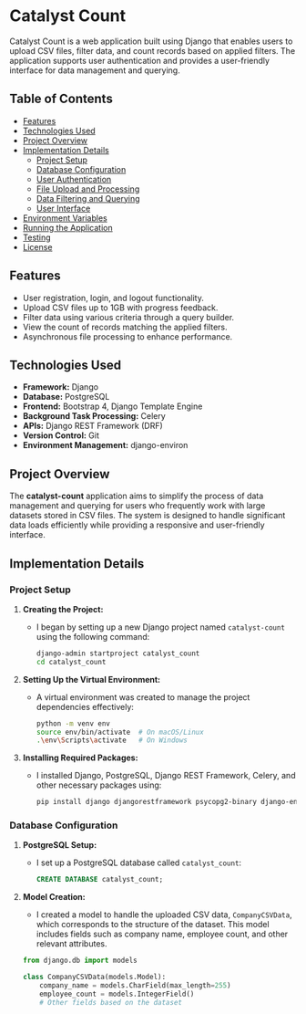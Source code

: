 # Catalyst Count

Catalyst Count is a web application built using Django that enables users to upload CSV files, filter data, and count records based on applied filters. The application supports user authentication and provides a user-friendly interface for data management and querying.

## Table of Contents
- [Features](#features)
- [Technologies Used](#technologies-used)
- [Project Overview](#project-overview)
- [Implementation Details](#implementation-details)
  - [Project Setup](#project-setup)
  - [Database Configuration](#database-configuration)
  - [User Authentication](#user-authentication)
  - [File Upload and Processing](#file-upload-and-processing)
  - [Data Filtering and Querying](#data-filtering-and-querying)
  - [User Interface](#user-interface)
- [Environment Variables](#environment-variables)
- [Running the Application](#running-the-application)
- [Testing](#testing)
- [License](#license)

## Features
- User registration, login, and logout functionality.
- Upload CSV files up to 1GB with progress feedback.
- Filter data using various criteria through a query builder.
- View the count of records matching the applied filters.
- Asynchronous file processing to enhance performance.

## Technologies Used
- **Framework:** Django
- **Database:** PostgreSQL
- **Frontend:** Bootstrap 4, Django Template Engine
- **Background Task Processing:** Celery
- **APIs:** Django REST Framework (DRF)
- **Version Control:** Git
- **Environment Management:** django-environ

## Project Overview
The **catalyst-count** application aims to simplify the process of data management and querying for users who frequently work with large datasets stored in CSV files. The system is designed to handle significant data loads efficiently while providing a responsive and user-friendly interface.

## Implementation Details

### Project Setup
1. **Creating the Project:**
   - I began by setting up a new Django project named `catalyst-count` using the following command:
     ```bash
     django-admin startproject catalyst_count
     cd catalyst_count
     ```

2. **Setting Up the Virtual Environment:**
   - A virtual environment was created to manage the project dependencies effectively:
     ```bash
     python -m venv env
     source env/bin/activate  # On macOS/Linux
     .\env\Scripts\activate   # On Windows
     ```

3. **Installing Required Packages:**
   - I installed Django, PostgreSQL, Django REST Framework, Celery, and other necessary packages using:
     ```bash
     pip install django djangorestframework psycopg2-binary django-environ celery
     ```

### Database Configuration
1. **PostgreSQL Setup:**
   - I set up a PostgreSQL database called `catalyst_count`:
     ```sql
     CREATE DATABASE catalyst_count;
     ```

2. **Model Creation:**
   - I created a model to handle the uploaded CSV data, `CompanyCSVData`, which corresponds to the structure of the dataset. This model includes fields such as company name, employee count, and other relevant attributes.

   ```python
   from django.db import models

   class CompanyCSVData(models.Model):
       company_name = models.CharField(max_length=255)
       employee_count = models.IntegerField()
       # Other fields based on the dataset

